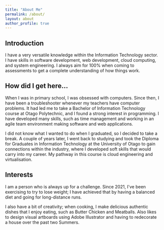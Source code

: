 ```yaml
---
title: "About Me"
permalink: /about/
layout: about
author_profile: true
---
```


## Introduction

I have a very versatile knowledge within the Information Technology sector. I have skills in software development, web development, cloud computing, and system engineering. I always aim for 100% when coming to assessments to get a complete understanding of how things work.

## How did I get here...

When I was in primary school, I was obsessed with computers. Since then, I have been a troubleshooter whenever my teachers have computer problems. It had led me to take a Bachelor of Information Technology course at Otago Polytechnic, and I found a strong interest in programming. I have developed many skills, such as time management and working in an agile team environment making software and web applications.

I did not know what I wanted to do when I graduated, so I decided to take a break. A couple of years later, I went back to studying and took the Diploma for Graduates in Information Technology at the University of Otago to gain connections within the industry, where I developed soft skills that would carry into my career. My pathway in this course is cloud engineering and virtualisation.

## Interests

I am a person who is always up for a challenge. Since 2021, I've been exercising to try to lose weight; I have achieved that by having a balanced diet and going for long-distance runs.

I also have a bit of creativity; when cooking, I make delicious authentic dishes that I enjoy eating, such as Butter Chicken and Meatballs. Also likes to design visual artboards using Adobe Illustrator and having to redecorate a house over the past two Summers.